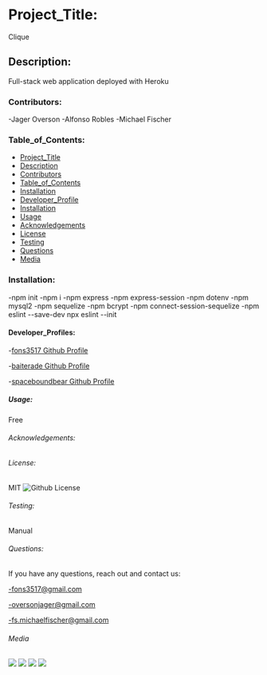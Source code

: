 # Project_Title:

Clique

## Description:

Full-stack web application deployed with Heroku

### Contributors:

-Jager Overson
-Alfonso Robles
-Michael Fischer

### Table_of_Contents:

- [Project_Title](#project_title)
- [Description](#description)
- [Contributors](#contributors)
- [Table_of_Contents](#table_of_contents)
- [Installation](#installation)
- [Developer_Profile](#developer_profile)
- [Installation](#installation)
- [Usage](#usage)
- [Acknowledgements](#credits)
- [License](#license)
- [Testing](#testing)
- [Questions](#questions)
- [Media](#media)

### Installation:


-npm init
-npm i
-npm express
-npm express-session
-npm dotenv
-npm mysql2
-npm sequelize
-npm bcrypt
-npm connect-session-sequelize
-npm eslint --save-dev
npx eslint --init

#### Developer_Profiles:

-[fons3517 Github Profile](https://github.com/fons3517)

-[baiterade Github Profile](https://github.com/baiterade)

-[spaceboundbear Github Profile](https://github.com/spaceboundbear)

##### Usage:

Free

###### Acknowledgements:

###### License:

MIT
![Github License](https://img.shields.io/badge/license-MIT-blue.svg)

###### Testing:

Manual

###### Questions:

If you have any questions, reach out and contact us:

-fons3517@gmail.com

-oversonjager@gmail.com

-fs.michaelfischer@gmail.com


###### Media

![](./Photos/README1screenshot.JPG)
![](./Photos/README2.JPG)
![](./Photos/README3.JPG)
![](./Photos/FormattedREADME.JPG)
